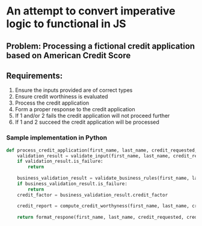 # An attempt to convert imperative logic to functional in JS

## Problem: Processing a fictional credit application based on American Credit Score

## Requirements:

1. Ensure the inputs provided are of correct types
2. Ensure credit worthiness is evaluated
3. Process the credit application
4. Form a proper response to the credit application
5. If 1 and/or 2 fails the credit application will not proceed further
6. If 1 and 2 succeed the credit application will be processed

### Sample implementation in Python
```python
def process_credit_application(first_name, last_name, credit_requested, credit_score):
    validation_result = validate_input(first_name, last_name, credit_requested, credit_score)
    if validation_result.is_failure:
        return
    
    business_validation_result = validate_business_rules(first_name, last_name, credit_requested, credit_score)
    if business_validation_result.is_failure:
        return
    credit_factor = business_validation_result.credit_factor
    
    credit_report = compute_credit_worthyness(first_name, last_name, credit_requested, credit_score, credit_factor)
    
    return format_respone(first_name, last_name, credit_requested, credit_score, credit_report.approved_amount)
```